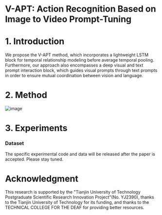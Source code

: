 # V-APT: Action Recognition Based on Image to Video Prompt-Tuning



# 1. Introduction
We propose the V-APT method, which incorporates a lightweight LSTM block for temporal relationship modeling before average temporal pooling. Furthermore, our approach also encompasses a deep visual and text prompt interaction block, which guides visual prompts through text prompts in order to ensure mutual coordination between vision and language.

# 2. Method
![image](https://github.com/JiangjiangLan/V-APT/assets/73203790/bd8267b8-8b97-4ccb-98fa-20a7e2e7fc9e)

# 3. Experiments

### Dataset

The specific experimental code and data will be released after the paper is accepted. Please stay tuned.







# Acknowledgment

This research is supported by the "Tianjin University of Technology Postgraduate Scientific Research Innovation Project"(No. YJ2390), thanks to the Tianjin University of Technology for its funding, and thanks to the TECHNICAL COLLEGE FOR THE DEAF for providing better resources.
